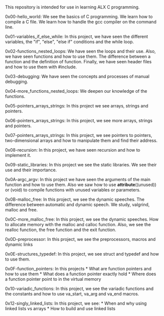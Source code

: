 This repository is intended for use in learning ALX C programming.

0x00-hello_world: We see the basics of C programming. We learn how to compile a C file. We learn how to handle the gcc compiler on the command line.

0x01-variables_if_else_while: In this project, we have seen the different variables, the "if", "else", "else if" conditions and the while loop.

0x02-functions_nested_loops: We have seen the loops and their use. Also, we have seen functions and how to use them. The difference between a function and the definition of function. Finally, we have seen header files and how to use them with #include.

0x03-debugging: We have seen the concepts and processes of manual debugging.

0x04-more_functions_nested_loops: We deepen our knowledge of the functions.

0x05-pointers_arrays_strings: In this project we see arrays, strings and pointers.

0x06-pointers_arrays_strings: In this project, we see more arrays, strings and pointers.

0x07-pointers_arrays_strings: In this project, we see pointers to pointers, two-dimensional arrays and how to manipulate them and find their address.

0x08-recursion: In this project, we have seen recursion and how to implement it.

0x09-static_libraries: In this project we see the static libraries. We see their use and their importance.

0x0A-argc_argv: In this project we have seen the arguments of the main function and how to use them. Also we saw how to use __attribute__((unused)) or (void) to compile functions with unused variables or parameters.

0x0B-malloc_free: In this project, we see the dynamic speeches. The difference between automatic and dynamic speech.
We study, valgrind, malloc and free.

0x0C-more_malloc_free: In this project, we see the dynamic speeches. How to allocate memory with the malloc and calloc function. Also, we see the realloc function, the free function and the exit function.

0x0D-preprocessor: In this project, we see the preprocessors, macros and dynamic links

0x0E-structures_typedef: In this project, we see struct and typedef and how to use them.

0x0F-function_pointers: In this projects
	* What are function pointers and how to use them
	* What does a function pointer exactly hold
	* Where does a function pointer point to in the virtual memory

0x10-variadic_functions: In this project, we see the variadic functions and the constants and how to use va_start, va_arg and va_end macros.

0x12-singly_linked_lists: In this project, we see: 
	* When and why using linked lists vs arrays
	* How to build and use linked lists
